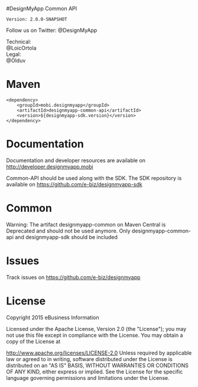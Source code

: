 #DesignMyApp Common API

`Version: 2.0.0-SNAPSHOT`

Follow us on Twitter:
@DesignMyApp  

Technical:  
@LoicOrtola  
Legal:  
@Olduv  

# Maven
```
<dependency>
	<groupId>mobi.designmyapp</groupId>
	<artifactId>designmyapp-common-api</artifactId>
	<version>${designmyapp-sdk.version}</version>
</dependency>
```

# Documentation

Documentation and developer resources are available on
http://developer.designmyapp.mobi

Common-API should be used along with the SDK. The SDK repository is available on
https://github.com/e-biz/designmyapp-sdk

# Common

Warning: The artifact designmyapp-common on Maven Central is Deprecated and should not be used anymore.
Only designmyapp-common-api and designmyapp-sdk should be included

# Issues

Track issues on https://github.com/e-biz/designmyapp

# License

Copyright 2015 eBusiness Information

Licensed under the Apache License, Version 2.0 (the "License"); you may not use this file except in compliance with the License. You may obtain a copy of the License at

   http://www.apache.org/licenses/LICENSE-2.0
Unless required by applicable law or agreed to in writing, software distributed under the License is distributed on an "AS IS" BASIS, WITHOUT WARRANTIES OR CONDITIONS OF ANY KIND, either express or implied. See the License for the specific language governing permissions and limitations under the License.
